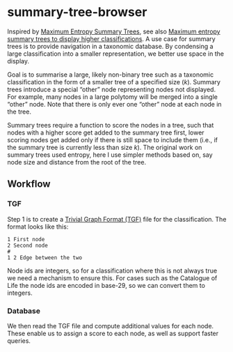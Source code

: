 # summary-tree-browser

Inspired by [Maximum Entropy Summary Trees](https://doi.org/10.1111/cgf.12094), see also [Maximum entropy summary trees to display higher classifications](https://iphylo.blogspot.com/2021/05/maximum-entropy-summary-trees-to.html). A use case for summary trees is to provide navigation in a taxonomic database. By condensing a large classification into a smaller representation, we better use space in the display.

Goal is to summarise a large, likely non-binary tree such as a taxonomic classification in the form of a smaller tree of a specified size (*k*). Summary trees introduce a special “other” node representing nodes not displayed. For example, many nodes in a large polytomy will be merged into a single “other” node. Note that there is only ever one “other” node at each node in the tree.

Summary trees require a function to score the nodes in a tree, such that nodes with a higher score get added to the summary tree first, lower scoring nodes get added only if there is still space to include them (i.e., if the summary tree is currently less than size *k*). The original work on summary trees used entropy, here I use simpler methods based on, say node size and distance from the root of the tree.


## Workflow

### TGF

Step 1 is to create a [Trivial Graph Format (TGF)](https://en.wikipedia.org/wiki/Trivial_Graph_Format) file for the classification. The format looks like this:

```
1 First node
2 Second node
#
1 2 Edge between the two
```

Node ids are integers, so for a classification where this is not always true we need a mechanism to ensure this. For cases such as the Catalogue of Life the node ids are encoded in base-29, so we can convert them to integers. 

### Database

We then read the TGF file and compute additional values for each node. These enable us to assign a score to each node, as well as  support faster queries.



